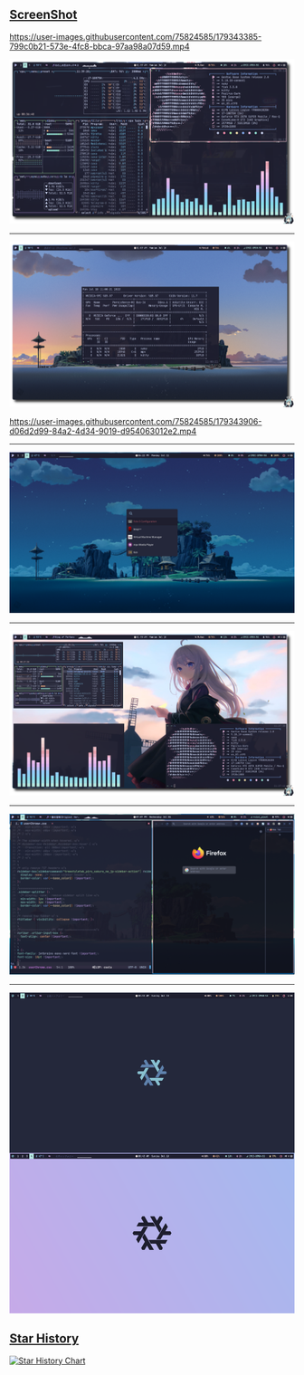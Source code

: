 ## [ScreenShot](#)

https://user-images.githubusercontent.com/75824585/179343385-799c0b21-573e-4fc8-bbca-97aa98a07d59.mp4

![](./show/show5.png)

<hr>

![](./show/show9.png)

https://user-images.githubusercontent.com/75824585/179343906-d06d2d99-84a2-4d34-9019-d954063012e2.mp4

<hr>

![](./show/show10.png)

<hr>

![](./show/show6.png)

<hr>

![](./show/show7.png)

<hr />

![](./show/show8.png)

## [Star History](#)

[![Star History Chart](https://api.star-history.com/svg?repos=Ruixi-rebirth/sway-dotfiles&type=Date)](https://star-history.com/#Ruixi-rebirth/sway-dotfiles&Date)
